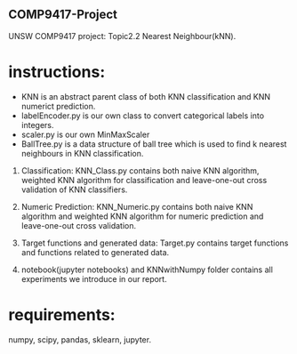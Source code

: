 ## COMP9417-Project
UNSW COMP9417 project: Topic2.2 Nearest Neighbour(kNN).

# instructions:

* KNN is an abstract parent class of both KNN classification and KNN numerict prediction. 
* labelEncoder.py is our own class to convert categorical labels into integers. 
* scaler.py is our own MinMaxScaler
* BallTree.py is a data structure of ball tree which is used to find k nearest neighbours in KNN classification.

1. Classification: KNN_Class.py contains both naive KNN algorithm, weighted KNN algorithm for classification and leave-one-out cross validation of KNN classifiers.

2. Numeric Prediction: KNN_Numeric.py contains both naive KNN algorithm and weighted KNN algorithm for numeric prediction and leave-one-out cross validation.

3. Target functions and generated data: Target.py contains target functions and functions related to generated data.

4. notebook(jupyter notebooks) and KNNwithNumpy folder contains all experiments we introduce in our report.


# requirements:
numpy,
scipy,
pandas,
sklearn,
jupyter.
